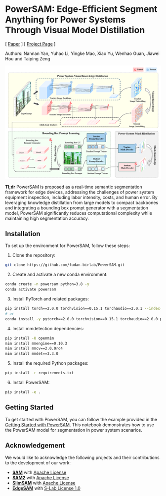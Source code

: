 # PowerSAM: Edge-Efficient Segment Anything for Power Systems Through Visual Model Distillation

[ [Paper](https://github.com/fudan-birlab/PowerSAM) ] [ [Project Page](https://github.com/fudan-birlab/PowerSAM) ]

Authors: Nannan Yan, Yuhao Li, Yingke Mao, Xiao Yu, Wenhao Guan, Jiawei Hou and
Taiping Zeng

![Realtime SAM](figs/realtime_sam.png)

**Tl;dr** PowerSAM is proposed as a real-time semantic segmentation framework for edge devices, addressing the challenges of power system equipment inspection, including labor intensity, costs, and human error. By leveraging knowledge distillation from large models to compact backbones and integrating a bounding box prompt generator with a segmentation model, PowerSAM significantly reduces computational complexity while maintaining high segmentation accuracy.

## Installation

To set up the environment for PowerSAM, follow these steps:

1. Clone the repository:
```sh
git clone https://github.com/fudan-birlab/PowerSAM.git
```

2. Create and activate a new conda environment:
```sh
conda create -n powersam python=3.8 -y
conda activate powersam
```

3. Install PyTorch and related packages:
```sh
pip install torch==2.0.0 torchvision==0.15.1 torchaudio==2.0.1 --index-url https://download.pytorch.org/whl/cu118
# or
conda install -y pytorch==2.0.0 torchvision==0.15.1 torchaudio==2.0.0 pytorch-cuda=11.8 -c pytorch -c nvidia
```

4. Install mmdetection dependencies:
```sh
pip install -U openmim
mim install mmengine==0.10.3
mim install mmcv==2.0.0rc4
mim install mmdet==3.3.0
```

5. Install the required Python packages:
```sh
pip install -r requirements.txt
```

6. Install PowerSAM:
```sh
pip install -e .
```

## Getting Started

To get started with PowerSAM, you can follow the example provided in the [Getting Started with PowerSAM](notebooks/powersam_demo.ipynb). This notebook demonstrates how to use the PowerSAM model for segmentation in power system scenarios.


## Acknowledgement

We would like to acknowledge the following projects and their contributions to the development of our work:

- **[SAM](https://github.com/facebookresearch/segment-anything)** with [Apache License](https://github.com/facebookresearch/segment-anything/blob/main/LICENSE)
- **[SAM2](https://github.com/facebookresearch/segment-anything)** with [Apache License](https://github.com/facebookresearch/segment-anything/blob/main/LICENSE)
- **[SlimSAM](https://github.com/czg1225/SlimSAM)** with [Apache License](https://github.com/czg1225/SlimSAM/blob/master/LICENSE)
- **[EdgeSAM](https://github.com/chongzhou96/EdgeSAM)** with [S-Lab License 1.0](https://github.com/chongzhou96/EdgeSAM/blob/master/LICENSE)
